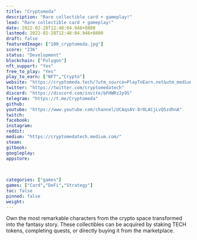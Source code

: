 ```yaml
---
title: "Cryptomeda"
description: "Rare collectible card + gameplay!"
lead: "Rare collectible card + gameplay!"
date: 2022-02-28T12:48:04.946+0800
lastmod: 2022-02-28T12:48:04.946+0800
draft: false
featuredImage: ["100_cryptomeda.jpg"]
score: "236"
status: "Development"
blockchain: ["Polygon"]
nft_support: "Yes"
free_to_play: "Yes"
play_to_earn: ["NFT","Crypto"]
website: "https://cryptomeda.tech/?utm_source=PlayToEarn.net&utm_medium=organic&utm_campaign=gamepage"
twitter: "https://twitter.com/cryptomedatech"
discord: "https://discord.com/invite/bFHWRzJp9S"
telegram: "https://t.me/Cryptomeda"
github: 
youtube: "https://www.youtube.com/channel/UCAqsAV-8r0LACjLvQ5zdhnA"
twitch: 
facebook: 
instagram: 
reddit: 
medium: "https://cryptomedatech.medium.com/"
steam: 
gitbook: 
googleplay: 
appstore: 

  
    
categories: ["games"]
games: ["Card","DeFi","Strategy"]
toc: false
pinned: false
weight: 
---
```

Own the most remarkable characters from the crypto space transformed into the fantasy story. These collectibles can be acquired by staking TECH tokens, completing quests, or directly buying it from the marketplace.